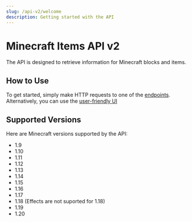 ```yaml
---
slug: /api-v2/welcome
description: Getting started with the API
---
```


# Minecraft Items API v2
The API is designed to retrieve information for Minecraft blocks and items.

## How to Use
To get started, simply make HTTP requests to one of the [endpoints](/api-v2/available-endpoints). Alternatively, you can use the [user-friendly UI](https://api.petarmc.com)

## Supported Versions

Here are Minecraft versions supported by the API:

- 1.9
- 1.10
- 1.11
- 1.12
- 1.13
- 1.14
- 1.15
- 1.16
- 1.17
- 1.18 (Effects are not suported for 1.18)
- 1.19
- 1.20

